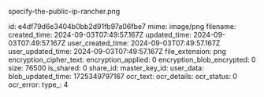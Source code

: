 specify-the-public-ip-rancher.png

id: e4df79d6e3404b0bb2d91fb97a06fbe7
mime: image/png
filename: 
created_time: 2024-09-03T07:49:57.167Z
updated_time: 2024-09-03T07:49:57.167Z
user_created_time: 2024-09-03T07:49:57.167Z
user_updated_time: 2024-09-03T07:49:57.167Z
file_extension: png
encryption_cipher_text: 
encryption_applied: 0
encryption_blob_encrypted: 0
size: 76500
is_shared: 0
share_id: 
master_key_id: 
user_data: 
blob_updated_time: 1725349797167
ocr_text: 
ocr_details: 
ocr_status: 0
ocr_error: 
type_: 4